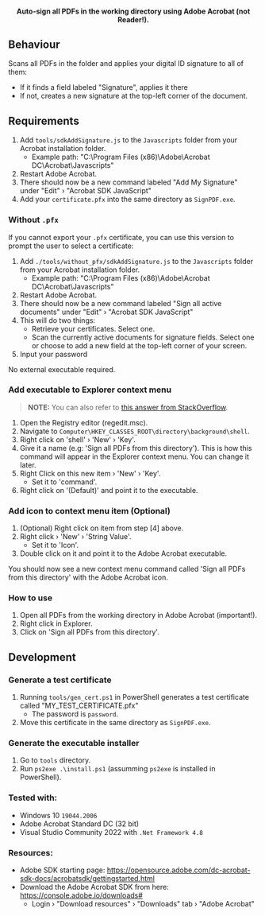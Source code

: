 <h4 align="center">
    Auto-sign all PDFs in the working directory using Adobe Acrobat (not Reader!).
</h4>


## Behaviour
Scans all PDFs in the folder and applies your digital ID signature to all of them:
- If it finds a field labeled "Signature", applies it there
- If not, creates a new signature at the top-left corner of the document.


## Requirements
1. Add `tools/sdkAddSignature.js` to the `Javascripts` folder from your Acrobat installation folder.
    - Example path: "C:\Program Files (x86)\Adobe\Acrobat DC\Acrobat\Javascripts"
2. Restart Adobe Acrobat.
3. There should now be a new command labeled "Add My Signature" under "Edit" › "Acrobat SDK JavaScript"
4. Add your `certificate.pfx` into the same directory as `SignPDF.exe`.


### Without `.pfx`
If you cannot export your `.pfx` certificate, you can use this version to prompt the user to select a certificate:
1. Add `./tools/without_pfx/sdkAddSignature.js` to the `Javascripts` folder from your Acrobat installation folder.
    - Example path: "C:\Program Files (x86)\Adobe\Acrobat DC\Acrobat\Javascripts"
2. Restart Adobe Acrobat.
3. There should now be a new command labeled "Sign all active documents" under "Edit" › "Acrobat SDK JavaScript"
4. This will do two things:
    - Retrieve your certificates. Select one.
    - Scan the currently active documents for signature fields. Select one or choose to add a new field at the top-left corner of your screen.
5. Input your password

No external executable required.


### Add executable to Explorer context menu
> **NOTE:** You can also refer to [this answer from StackOverflow](https://stackoverflow.com/questions/3681032/set-icon-for-custom-right-click-context-menu-item-for-all-desktop-shortcuts-win).
1. Open the Registry editor (regedit.msc).
2. Navigate to `Computer\HKEY_CLASSES_ROOT\directory\background\shell`.
3. Right click on 'shell' › 'New' › 'Key'.
4. Give it a name (e.g: 'Sign all PDFs from this directory'). This is how this command will appear in the Explorer context menu. You can change it later.
5. Right Click on this new item › 'New' › 'Key'.
    - Set it to 'command'.
7. Right click on '(Default)' and point it to the executable.


### Add icon to context menu item (Optional)
1. (Optional) Right click on item from step [4] above.
2. Right click › 'New' › 'String Value'.
    - Set it to 'Icon'.
3. Double click on it and point it to the Adobe Acrobat executable.

You should now see a new context menu command called 'Sign all PDFs from this directory' with the Adobe Acrobat icon.


### How to use
1. Open all PDFs from the working directory in Adobe Acrobat (important!).
2. Right click in Explorer.
3. Click on 'Sign all PDFs from this directory'.


## Development
### Generate a test certificate
1. Running `tools/gen_cert.ps1` in PowerShell generates a test certificate called "MY_TEST_CERTIFICATE.pfx"
    - The password is `password`.
2. Move this certificate in the same directory as `SignPDF.exe`.

### Generate the executable installer
1. Go to `tools` directory.
2. Run `ps2exe .\install.ps1` (assumming `ps2exe` is installed in PowerShell).

### Tested with:
- Windows 10 `19044.2006`
- Adobe Acrobat Standard DC (32 bit)
- Visual Studio Community 2022 with `.Net Framework 4.8`


### Resources:
- Adobe SDK starting page: https://opensource.adobe.com/dc-acrobat-sdk-docs/acrobatsdk/gettingstarted.html
- Download the Adobe Acrobat SDK from here: https://console.adobe.io/downloads#
    - Login › "Download resources" › "Downloads" tab › "Adobe Acrobat"
